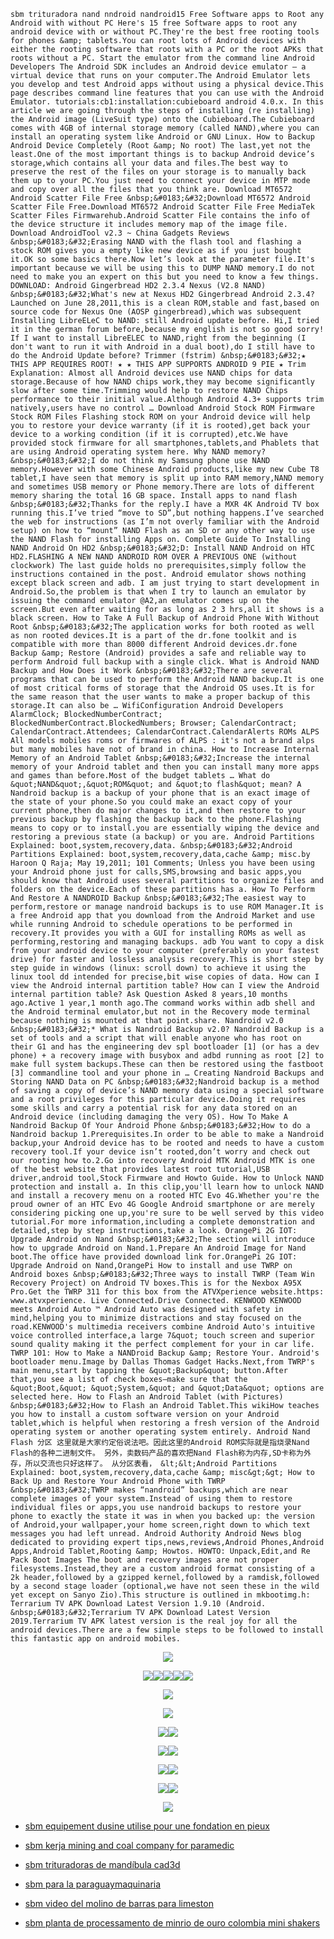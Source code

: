 
```
sbm trituradora nand nndroid nandroid15 Free Software apps to Root any Android with without PC Here's 15 free Software apps to root any android device with or without PC.They're the best free rooting tools for phones &amp; tablets.You can root lots of Android devices with either the rooting software that roots with a PC or the root APKs that roots without a PC. Start the emulator from the command line Android Developers The Android SDK includes an Android device emulator — a virtual device that runs on your computer.The Android Emulator lets you develop and test Android apps without using a physical device.This page describes command line features that you can use with the Android Emulator. tutorials:cb1:installation:cubieboard android 4.0.x. In this article we are going through the steps of installing (re installing) the Android image (LiveSuit type) onto the Cubieboard.The Cubieboard comes with 4GB of internal storage memory (called NAND),where you can install an operating system like Android or GNU Linux. How to Backup Android Device Completely (Root &amp; No root) The last,yet not the least.One of the most important things is to backup Android device’s storage,which contains all your data and files.The best way to preserve the rest of the files on your storage is to manually back them up to your PC.You just need to connect your device in MTP mode and copy over all the files that you think are. Download MT6572 Android Scatter File Free &nbsp;&#0183;&#32;Download MT6572 Android Scatter File Free.Download MT6572 Android Scatter File Free MediaTek Scatter Files Firmwarehub.Android Scatter File contains the info of the device structure it includes memory map of the image file. Download AndroidTool v2.3 ~ China Gadgets Reviews &nbsp;&#0183;&#32;Erasing NAND with the flash tool and flashing a stock ROM gives you a empty like new device as if you just bought it.OK so some basics there.Now let’s look at the parameter file.It's important because we will be using this to DUMP NAND memory.I do not need to make you an expert on this but you need to know a few things. DOWNLOAD: Android Gingerbread HD2 2.3.4 Nexus (V2.8 NAND) &nbsp;&#0183;&#32;What's new at Nexus HD2 Gingerbread Android 2.3.4? Launched on June 28,2011,this is a clean ROM,stable and fast,based on source code for Nexus One (AOSP gingerbread),which was subsequent Installing LibreELeC to NAND: still Android update before. Hi,I tried it in the german forum before,because my english is not so good sorry! If I want to install LibreELEC to NAND,right from the beginning (I don't want to run it with Android in a dual boot),do I still have to do the Android Update before? Trimmer (fstrim) &nbsp;&#0183;&#32;★ THIS APP REQUIRES ROOT! ★ ★ THIS APP SUPPORTS ANDROID 9 PIE ★ Trim Explanation: Almost all Android devices use NAND chips for data storage.Because of how NAND chips work,they may become significantly slow after some time.Trimming would help to restore NAND Chips performance to their initial value.Although Android 4.3+ supports trim natively,users have no control … Download Android Stock ROM Firmware Stock ROM Files Flashing stock ROM on your Android device will help you to restore your device warranty (if it is rooted),get back your device to a working condition (if it is corrupted),etc.We have provided stock firmware for all smartphones,tablets,and Phablets that are using Android operating system here. Why NAND memory? &nbsp;&#0183;&#32;I do not think my Samsung phone use NAND memory.However with some Chinese Android products,like my new Cube T8 tablet,I have seen that memory is split up into RAM memory,NAND memory and sometimes USB memory or Phone memory.There are lots of different memory sharing the total 16 GB space. Install apps to nand flash &nbsp;&#0183;&#32;Thanks for the reply.I have a MXR 4K Android TV box running this.I’ve tried “move to SD”,but nothing happens.I’ve searched the web for instructions (as I’m not overly familiar with the Android setup) on how to “mount” NAND Flash as an SD or any other way to use the NAND Flash for installing Apps on. Complete Guide To Installing NAND Android On HD2 &nbsp;&#0183;&#32;D: Install NAND Android on HTC HD2.FLASHING A NEW NAND ANDROID ROM OVER A PREVIOUS ONE (without clockwork) The last guide holds no prerequisites,simply follow the instructions contained in the post. Android emulator shows nothing except black screen and adb. I am just trying to start development in Android.So,the problem is that when I try to launch an emulator by issuing the command emulator @A2,an emulator comes up on the screen.But even after waiting for as long as 2 3 hrs,all it shows is a black screen. How to Take A Full Backup of Android Phone With Without Root &nbsp;&#0183;&#32;The application works for both rooted as well as non rooted devices.It is a part of the dr.fone toolkit and is compatible with more than 8000 different Android devices.dr.fone Backup &amp; Restore (Android) provides a safe and reliable way to perform Android full backup with a single click. What is Android NAND Backup and How Does it Work &nbsp;&#0183;&#32;There are several programs that can be used to perform the Android NAND backup.It is one of most critical forms of storage that the Android OS uses.It is for the same reason that the user wants to make a proper backup of this storage.It can also be … WifiConfiguration Android Developers AlarmClock; BlockedNumberContract; BlockedNumberContract.BlockedNumbers; Browser; CalendarContract; CalendarContract.Attendees; CalendarContract.CalendarAlerts ROMs ALPS All models mobiles roms or firmwares of ALPS : it's not a brand alps but many mobiles have not of brand in china. How to Increase Internal Memory of an Android Tablet &nbsp;&#0183;&#32;Increase the internal memory of your Android tablet and then you can install many more apps and games than before.Most of the budget tablets … What do &quot;NAND&quot;,&quot;ROM&quot; and &quot;to flash&quot; mean? A Nandroid backup is a backup of your phone that is an exact image of the state of your phone.So you could make an exact copy of your current phone,then do major changes to it,and then restore to your previous backup by flashing the backup back to the phone.Flashing means to copy or to install.you are essentially wiping the device and restoring a previous state (a backup) or you are. Android Partitions Explained: boot,system,recovery,data. &nbsp;&#0183;&#32;Android Partitions Explained: boot,system,recovery,data,cache &amp; misc.by Haroon Q Raja; May 19,2011; 101 Comments; Unless you have been using your Android phone just for calls,SMS,browsing and basic apps,you should know that Android uses several partitions to organize files and folders on the device.Each of these partitions has a. How To Perform And Restore A NANDROID Backup &nbsp;&#0183;&#32;The easiest way to perform,restore or manage nandroid backups is to use ROM Manager.It is a free Android app that you download from the Android Market and use while running Android to schedule operations to be performed in recovery.It provides you with a GUI for installing ROMs as well as performing,restoring and managing backups. adb You want to copy a disk from your android device to your computer (preferably on your fastest drive) for faster and lossless analysis recovery.This is short step by step guide in windows (linux: scroll down) to achieve it using the linux tool dd intended for precise,bit wise copies of data. How can I view the Android internal partition table? How can I view the Android internal partition table? Ask Question Asked 8 years,10 months ago.Active 1 year,1 month ago.The command works within adb shell and the Android terminal emulator,but not in the Recovery mode terminal because nothing is mounted at that point.share. Nandroid v2.0 &nbsp;&#0183;&#32;* What is Nandroid Backup v2.0? Nandroid Backup is a set of tools and a script that will enable anyone who has root on their G1 and has the engineering dev spl bootloader [1] (or has a dev phone) + a recovery image with busybox and adbd running as root [2] to make full system backups.These can then be restored using the fastboot [3] commandline tool and your phone in … Creating Nandroid Backups and Storing NAND Data on PC &nbsp;&#0183;&#32;Nandroid backup is a method of saving a copy of device’s NAND memory data using a special software and a root privileges for this particular device.Doing it requires some skills and carry a potential risk for any data stored on an Android device (including damaging the very OS). How To Make A Nandroid Backup Of Your Android Phone &nbsp;&#0183;&#32;How to do a Nandroid backup 1.Prerequisites.In order to be able to make a Nandroid backup,your Android device has to be rooted and needs to have a custom recovery tool.If your device isn’t rooted,don’t worry and check out our rooting how to.2.Go into recovery Android MTK Android MTK is one of the best website that provides latest root tutorial,USB driver,android tool,Stock Firmware and Howto Guide. How to Unlock NAND protection and install a. In this clip,you'll learn how to unlock NAND and install a recovery menu on a rooted HTC Evo 4G.Whether you're the proud owner of an HTC Evo 4G Google Android smartphone or are merely considering picking one up,you're sure to be well served by this video tutorial.For more information,including a complete demonstration and detailed,step by step instructions,take a look. OrangePi 2G IOT: Upgrade Android on Nand &nbsp;&#0183;&#32;The section will introduce how to upgrade Android on Nand.1.Prepare An Android Image for Nand boot.The office have provided download link for.OrangePi 2G IOT: Upgrade Android on Nand,OrangePi How to install and use TWRP on Android boxes &nbsp;&#0183;&#32;Three ways to install TWRP (Team Win Recovery Project) on Android TV boxes.This is for the Nexbox A95X Pro.Get the TWRP 311 for this box from the ATVXperience website.https: www.atvxperience. Live Connected.Drive Connected. KENWOOD KENWOOD meets Android Auto ™ Android Auto was designed with safety in mind,helping you to minimize distractions and stay focused on the road.KENWOOD's multimedia receivers combine Android Auto's intuitive voice controlled interface,a large 7&quot; touch screen and superior sound quality making it the perfect complement for your in car life. TWRP 101: How to Make a NANDroid Backup &amp; Restore Your. Android's bootloader menu.Image by Dallas Thomas Gadget Hacks.Next,from TWRP's main menu,start by tapping the &quot;Backup&quot; button.After that,you see a list of check boxes—make sure that the &quot;Boot,&quot; &quot;System,&quot; and &quot;Data&quot; options are selected here. How to Flash an Android Tablet (with Pictures) &nbsp;&#0183;&#32;How to Flash an Android Tablet.This wikiHow teaches you how to install a custom software version on your Android tablet,which is helpful when restoring a fresh version of the Android operating system or another operating system entirely. Android Nand Flash 分区 这里就是大家约定俗说法吧。因此这里的Android ROM实际就是指烧录Nand Flash的各种二进制文件。 另外，卖数码产品的喜欢把Nand Flash称为内存,SD卡称为外存，所以交流也只好这样了。 从分区表看， &lt;&lt;Android Partitions Explained: boot,system,recovery,data,cache &amp; misc&gt;&gt; How to Back Up and Restore Your Android Phone with TWRP &nbsp;&#0183;&#32;TWRP makes “nandroid” backups,which are near complete images of your system.Instead of using them to restore individual files or apps,you use nandroid backups to restore your phone to exactly the state it was in when you backed up: the version of Android,your wallpaper,your home screen,right down to which text messages you had left unread. Android Authority Android News blog dedicated to providing expert tips,news,reviews,Android Phones,Android Apps,Android Tablet,Rooting &amp; Howtos. HOWTO: Unpack,Edit,and Re Pack Boot Images The boot and recovery images are not proper filesystems.Instead,they are a custom android format consisting of a 2k header,followed by a gzipped kernel,followed by a ramdisk,followed by a second stage loader (optional,we have not seen these in the wild yet except on Sanyo Zio).This structure is outlined in mkbootimg.h: Terrarium TV APK Download Latest Version 1.9.10 (Android. &nbsp;&#0183;&#32;Terrarium TV APK Download Latest Version 2019.Terrarium TV APK latest version is the real joy for all the android devices.There are a few simple steps to be followed to install this fantastic app on android mobiles. 
```

<div align="center">

<a href="https://es-crusher.shibang-china.com/github&k=sbm+trituradora+nand+nndroid+nandroid"><img src="https://static.shibang-china.com/es/crusher/logo.jpg"></a>

<a href="https://es-crusher.shibang-china.com/github&k=sbm+trituradora+nand+nndroid+nandroid"><img src="https://static.shibang-china.com/es/crusher/index.jpg"></a><a href="https://es-crusher.shibang-china.com/material.htmlgithub&k=sbm+trituradora+nand+nndroid+nandroid"><img src="https://static.shibang-china.com/es/crusher/material.jpg"></a><a href="https://es-crusher.shibang-china.com/application.htmlgithub&k=sbm+trituradora+nand+nndroid+nandroid"><img src="https://static.shibang-china.com/es/crusher/application.jpg"></a><a href="https://es-crusher.shibang-china.com/aboutus.htmlgithub&k=sbm+trituradora+nand+nndroid+nandroid"><img src="https://static.shibang-china.com/es/crusher/aboutus.jpg"></a><a href="https://es-crusher.shibang-china.com/contact.htmlgithub&k=sbm+trituradora+nand+nndroid+nandroid"><img src="https://static.shibang-china.com/es/crusher/contact.jpg"></a>

<a href="https://es-crusher.shibang-china.com/github&k=sbm+trituradora+nand+nndroid+nandroid"><img src="https://static.shibang-china.com/es/crusher/banner.jpg"></a>

<a href="https://swt.shibang-china.com/github&k=sbm+trituradora+nand+nndroid+nandroid"><img src="https://static.shibang-china.com/es/crusher/text.jpg"></a>

<a href="https://swt.shibang-china.com/github&k=sbm+trituradora+nand+nndroid+nandroid"><img src="https://static.shibang-china.com/es/crusher/chat.jpg"></a><a href="https://es-crusher.shibang-china.com/contact.htmlgithub&k=sbm+trituradora+nand+nndroid+nandroid"><img src="https://static.shibang-china.com/es/crusher/message.jpg"></a>

<a href="https://es-crusher.shibang-china.com/products/pe.htmlgithub&k=sbm+trituradora+nand+nndroid+nandroid"><img src="https://static.shibang-china.com/es/crusher/pe.jpg"></a><a href="https://es-crusher.shibang-china.com/products/pf.htmlgithub&k=sbm+trituradora+nand+nndroid+nandroid"><img src="https://static.shibang-china.com/es/crusher/pf.jpg"></a>

<a href="https://es-crusher.shibang-china.com/products/hpt.htmlgithub&k=sbm+trituradora+nand+nndroid+nandroid"><img src="https://static.shibang-china.com/es/crusher/hpt.jpg"></a><a href="https://es-crusher.shibang-china.com/products/vsi.htmlgithub&k=sbm+trituradora+nand+nndroid+nandroid"><img src="https://static.shibang-china.com/es/crusher/vsi.jpg"></a>

<a href="https://es-crusher.shibang-china.com/products/klv.htmlgithub&k=sbm+trituradora+nand+nndroid+nandroid"><img src="https://static.shibang-china.com/es/crusher/klv.jpg"></a><a href="https://es-crusher.shibang-china.com/products/portable.htmlgithub&k=sbm+trituradora+nand+nndroid+nandroid"><img src="https://static.shibang-china.com/es/crusher/portable.jpg"></a>

<a href="https://swt.shibang-china.com/github&k=sbm+trituradora+nand+nndroid+nandroid"><img src="https://static.shibang-china.com/es/crusher/case.jpg"></a>

</div>


* [sbm equipement dusine utilise pour une fondation en pieux](sbm%20equipement%20dusine%20utilise%20pour%20une%20fondation%20en%20pieux.md)

* [sbm kerja mining and coal company for paramedic](sbm%20kerja%20mining%20and%20coal%20company%20for%20paramedic.md)

* [sbm trituradoras de mandíbula cad3d](sbm%20trituradoras%20de%20mand%C3%ADbula%20cad3d.md)

* [sbm para la paraguaymaquinaria](sbm%20para%20la%20paraguaymaquinaria.md)

* [sbm video del molino de barras para limeston](sbm%20video%20del%20molino%20de%20barras%20para%20limeston.md)

* [sbm planta de processamento de minrio de ouro colombia mini shakers](sbm%20planta%20de%20processamento%20de%20minrio%20de%20ouro%20colombia%20mini%20shakers.md)